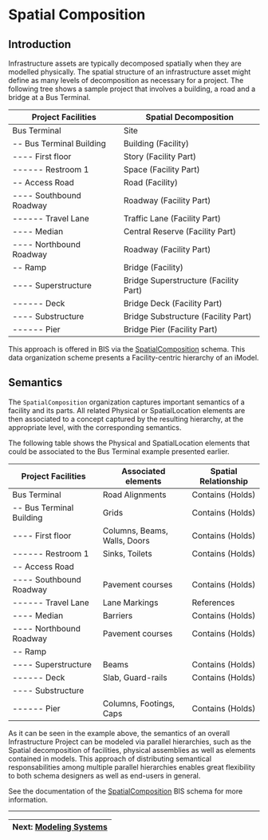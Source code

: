 # Spatial Composition

## Introduction

Infrastructure assets are typically decomposed spatially when they are modelled physically. The spatial structure of an infrastructure asset might define as many levels of decomposition as necessary for a project. The following tree shows a sample project that involves a building, a road and a bridge at a Bus Terminal.

| Project Facilities | Spatial Decomposition |
| ----------- | -----------|
| Bus Terminal | Site |
| -- Bus Terminal Building | Building (Facility) |
| ---- First floor | Story (Facility Part) |
| ------ Restroom 1 | Space (Facility Part) |
| -- Access Road | Road (Facility) |
| ---- Southbound Roadway | Roadway (Facility Part) |
| ------ Travel Lane | Traffic Lane (Facility Part) |
| ---- Median | Central Reserve (Facility Part) |
| ---- Northbound Roadway | Roadway (Facility Part) |
| -- Ramp | Bridge (Facility) |
| ---- Superstructure | Bridge Superstructure (Facility Part) |
| ------ Deck | Bridge Deck (Facility Part) |
| ---- Substructure | Bridge Substructure (Facility Part) |
| ------ Pier | Bridge Pier (Facility Part) |

This approach is offered in BIS via the [SpatialComposition](../../domains/spatialcomposition.ecschema/) schema. This data organization scheme presents a Facility-centric hierarchy of an iModel.

## Semantics

The `SpatialComposition` organization captures important semantics of a facility and its parts. All related Physical or SpatialLocation elements are then associated to a concept captured by the resulting hierarchy, at the appropriate level, with the corresponding semantics.

The following table shows the Physical and SpatialLocation elements that could be associated to the Bus Terminal example presented earlier.

| Project Facilities | Associated elements | Spatial Relationship |
| ----------- | ----------- | ------------ |
| Bus Terminal | Road Alignments | Contains (Holds) |
| -- Bus Terminal Building | Grids | Contains (Holds) |
| ---- First floor | Columns, Beams, Walls, Doors |  Contains (Holds) |
| ------ Restroom 1 | Sinks, Toilets | Contains (Holds) |
| -- Access Road |  |  |
| ---- Southbound Roadway | Pavement courses | Contains (Holds) |
| ------ Travel Lane | Lane Markings  | References |
| ---- Median | Barriers | Contains (Holds) |
| ---- Northbound Roadway | Pavement courses | Contains (Holds) |
| -- Ramp |  |  |
| ---- Superstructure | Beams | Contains (Holds) |
| ------ Deck | Slab, Guard-rails | Contains (Holds) |
| ---- Substructure |  |  |
| ------ Pier | Columns, Footings, Caps | Contains (Holds) |

As it can be seen in the example above, the semantics of an overall Infrastructure Project can be modeled via parallel hierarchies, such as the Spatial decomposition of facilities, physical assemblies as well as elements contained in models. This approach of distributing semantical responsabilities among multiple parallel hierarchies enables great flexibility to both schema designers as well as end-users in general.

See the documentation of the [SpatialComposition](../../domains/spatialcomposition.ecschema/) BIS schema for more information.

---
| Next: [Modeling Systems](./modeling-systems.md)
|:---
